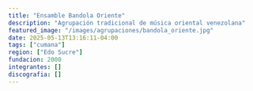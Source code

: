 ```yaml
---
title: "Ensamble Bandola Oriente"
description: "Agrupación tradicional de música oriental venezolana"
featured_image: "/images/agrupaciones/bandola_oriente.jpg"
date: 2025-05-13T13:16:11-04:00
tags: ["cumana"]
region: ["Edo Sucre"]
fundacion: 2000
integrantes: []
discografia: []
---
```


